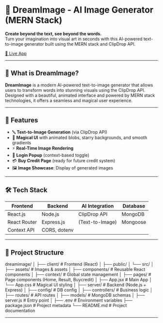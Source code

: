 # 🌌 DreamImage - AI Image Generator (MERN Stack)

**Create beyond the text, see beyond the words.**  
Turn your imagination into visual art in seconds with this AI-powered text-to-image generator built using the MERN stack and ClipDrop API.

[🚀 Live App](https://github.com/him0803/himstack.git)

---

## 🧠 What is DreamImage?

**DreamImage** is a modern AI-powered text-to-image generator that allows users to transform words into stunning visuals using the ClipDrop API. Designed with a beautiful, animated interface and powered by MERN stack technologies, it offers a seamless and magical user experience.

---

## 🚀 Features

- 🔤 **Text-to-Image Generation** (via ClipDrop API)
- 🌈 **Magical UI** with animated blobs, starry backgrounds, and smooth gradients
- ⚡ **Real-Time Image Rendering**
- 🪪 **Login Popup** (context-based toggle)
- 💳 **Buy Credit Page** (ready for future credit system)
- 🖼️ **Image Showcase**: Display of generated images

---

## 🛠️ Tech Stack

| Frontend         | Backend         | AI Integration     | Database        |
|------------------|------------------|---------------------|------------------|
| React.js         | Node.js          | ClipDrop API        | MongoDB          |
| React Router     | Express.js       | (Text-to-Image)     | Mongoose         |
| Context API      | CORS, dotenv     |                     |                  |

---

## 📁 Project Structure

dreamimage/
│
├── client/ # Frontend (React)
│ ├── public/
│ └── src/
│ ├── assets/ # Images & assets
│ ├── components/ # Reusable React components
│ ├── context/ # Global state management
│ ├── pages/ # Page components (Home, Result, Buycredit)
│ ├── App.jsx # Main App
│ └── App.css # Magical UI styling
│
├── server/ # Backend (Node.js + Express)
│ ├── config/ # DB config
│ ├── controllers/ # Business logic
│ ├── routes/ # API routes
│ ├── models/ # MongoDB schemas
│ ├── server.js # Entry point
│
├── .env # Environment variables
├── package.json # Project metadata
└── README.md # Project documentation


---



